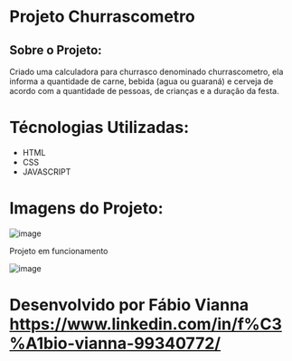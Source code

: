 #  Projeto Churrascometro

## Sobre o Projeto:

Criado uma calculadora para churrasco denominado churrascometro, ela informa a quantidade de carne, bebida (agua ou guaraná) e cerveja de acordo com a quantidade
de pessoas, de crianças e a duração da festa.


# Técnologias Utilizadas:

- HTML
- CSS
- JAVASCRIPT

# Imagens do Projeto:

![image](https://user-images.githubusercontent.com/88548832/139941496-a48f250a-59d7-4404-85c7-719f59024cfa.png)


Projeto em funcionamento


![image](https://user-images.githubusercontent.com/88548832/139941578-5e4d2519-d9de-4422-a43b-592bba57f25d.png)

# Desenvolvido por Fábio Vianna https://www.linkedin.com/in/f%C3%A1bio-vianna-99340772/

